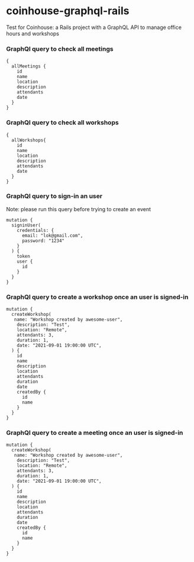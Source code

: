 # coinhouse-graphql-rails

Test for Coinhouse: a Rails project with a GraphQL API to manage office hours and workshops

### GraphQl query to check all meetings

```
{
  allMeetings {
    id
    name
    location
    description
    attendants
    date
  }
}
```

### GraphQl query to check all workshops

```
{
  allWorkshops{
    id
    name
    location
    description
    attendants
    date
  }
}
```

### GraphQl query to sign-in an user

Note: please run this query before trying to create an event

```
mutation {
  signinUser(
    credentials: {
      email: "lok@gmail.com",
      password: "1234"
    }
  ) {
    token
    user {
      id
    }
  }
}
```

### GraphQl query to create a workshop once an user is signed-in

```
mutation {
  createWorkshop(
   name: "Workshop created by awesome-user",
    description: "Test",
    location: "Remote",
    attendants: 3,
    duration: 1,
    date: "2021-09-01 19:00:00 UTC",
  ) {
    id
    name
    description
    location
    attendants
    duration
    date
    createdBy {
      id
      name
    }
  }
}
```

### GraphQl query to create a meeting once an user is signed-in

```
mutation {
  createWorkshop(
   name: "Workshop created by awesome-user",
    description: "Test",
    location: "Remote",
    attendants: 3,
    duration: 1,
    date: "2021-09-01 19:00:00 UTC",
  ) {
    id
    name
    description
    location
    attendants
    duration
    date
    createdBy {
      id
      name
    }
  }
}
```
